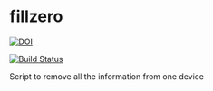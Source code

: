 # fillzero

[![DOI](https://zenodo.org/badge/4102/sinfallas/fillzero.svg)](https://zenodo.org/badge/latestdoi/4102/sinfallas/fillzero)

[![Build Status](https://travis-ci.org/sinfallas/fillzero.svg)](https://travis-ci.org/sinfallas/fillzero)

Script to remove all the information from one device
